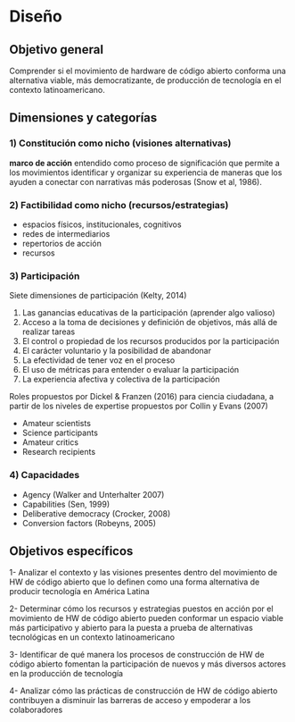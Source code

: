 # Diseño

## Objetivo general
Comprender si el movimiento de hardware de código abierto conforma una alternativa viable, más democratizante, de producción de tecnología en el contexto latinoamericano.

## Dimensiones y categorías

### 1) Constitución como nicho (visiones alternativas)
**marco de acción** entendido como proceso de significación que permite a los movimientos identificar y organizar su experiencia de maneras que los ayuden a conectar con narrativas más poderosas (Snow et al, 1986).

### 2) Factibilidad como nicho (recursos/estrategias)
- espacios físicos, institucionales, cognitivos
- redes de intermediarios
- repertorios de acción
- recursos

### 3) Participación

Siete dimensiones de participación (Kelty, 2014)    
1) Las ganancias educativas de la participación (aprender algo valioso)
2) Acceso a la toma de decisiones y definición de objetivos, más allá de realizar tareas
3) El control o propiedad de los recursos producidos por la participación
4) El carácter voluntario y la posibilidad de abandonar
5) La efectividad de tener voz en el proceso
6) El uso de métricas para entender o evaluar la participación
7) La experiencia afectiva y colectiva de la participación

Roles propuestos por Dickel & Franzen (2016) para ciencia ciudadana, a partir de los niveles de expertise propuestos por  Collin y Evans (2007)     
- Amateur scientists
- Science participants
- Amateur critics
- Research recipients

### 4) Capacidades

- Agency (Walker and Unterhalter 2007)
- Capabilities (Sen, 1999)
- Deliberative democracy (Crocker, 2008)
- Conversion factors (Robeyns, 2005)

## Objetivos específicos

1- Analizar el contexto y las visiones presentes dentro del movimiento de HW de código abierto que lo definen como una forma alternativa de producir tecnología en América Latina

2- Determinar cómo los recursos y estrategias puestos en acción por el movimiento de HW de código abierto pueden conformar un espacio viable más participativo y abierto para la puesta a prueba de alternativas tecnológicas en un contexto latinoamericano

3- Identificar de qué manera los procesos de construcción de HW de código abierto fomentan la participación de nuevos y más diversos actores en la producción de tecnología

4- Analizar cómo las prácticas de construcción de HW de código abierto contribuyen a disminuir las barreras de acceso y empoderar a los colaboradores
